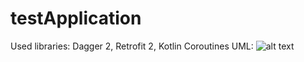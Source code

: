 # testApplication
Used libraries: Dagger 2, Retrofit 2, Kotlin Coroutines
UML:
![alt text](https://i.ibb.co/3yTtrmW/diagram.png)

